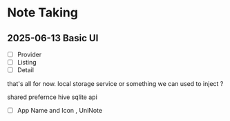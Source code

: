 # Note Taking


## 2025-06-13 Basic UI

- [ ] Provider
- [ ] Listing 
- [ ] Detail

that's all for now.
local storage service or something we can used to inject ?

shared prefernce
hive 
sqlite
api


- [ ] App Name and Icon , UniNote
